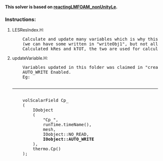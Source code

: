
<h4>This solver is based on <a href="https://github.com/WWIIWWIIWW/OF_utilities/tree/main/reactingLMFoam_nonUnityLe">reactingLMFOAM_nonUnityLe</a>.</h4>

<h3>Instructions:</h5>

<ol>

<li>LESResIndex.H:</li>
<pre>
    Calculate and update many variables which is why this solver is called multiOutputs.
    (we can have some written in "writeObj1", but not all.)
    Calculated kRes and kTOT, the two are used for calculating LESIndex later.
</pre>

<li>updateVariable.H:</li>
<pre>
    Variables updated in this folder was claimed in "createFieldRefs.H".
    AUTO_WRITE Enabled.
    Eg:
    <hr>
    volScalarField Cp_
    (
        IOobject
        (
            "Cp_",
            runTime.timeName(),
            mesh,
            IOobject::NO_READ,
            <b>IOobject::AUTO_WRITE</b>
        ),
        thermo.Cp()
    );
</pre>
</ol>
